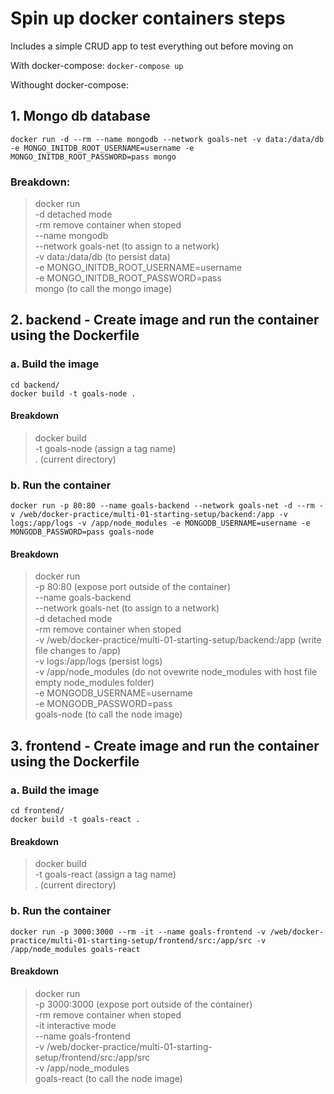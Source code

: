 # Spin up docker containers steps

Includes a simple CRUD app to test everything out before moving on

With docker-compose: 
`docker-compose up`

Withought docker-compose:

## 1. Mongo db database

`docker run -d --rm --name mongodb --network goals-net -v data:/data/db -e MONGO_INITDB_ROOT_USERNAME=username -e MONGO_INITDB_ROOT_PASSWORD=pass mongo`

### Breakdown:

> docker run <br>
> -d detached mode <br>
> -rm remove container when stoped <br>
> --name mongodb <br>
> --network goals-net (to assign to a network) <br>
> -v data:/data/db (to persist data) <br>
> -e MONGO_INITDB_ROOT_USERNAME=username <br>
> -e MONGO_INITDB_ROOT_PASSWORD=pass <br>
> mongo (to call the mongo image)<br>

## 2. backend - Create image and run the container using the Dockerfile

### a. Build the image

`cd backend/`<br>
`docker build -t goals-node .`

#### Breakdown

> docker build<br>
> -t goals-node (assign a tag name)<br>
> . (current directory)

### b. Run the container

`docker run -p 80:80 --name goals-backend --network goals-net -d --rm -v /web/docker-practice/multi-01-starting-setup/backend:/app -v logs:/app/logs -v /app/node_modules -e MONGODB_USERNAME=username -e MONGODB_PASSWORD=pass goals-node`

#### Breakdown

> docker run <br>
> -p 80:80 (expose port outside of the container)<br>
> --name goals-backend<br>
> --network goals-net (to assign to a network) <br>
> -d detached mode <br>
> -rm remove container when stoped <br>
> -v /web/docker-practice/multi-01-starting-setup/backend:/app (write file changes to /app)<br>
> -v logs:/app/logs (persist logs)<br>
> -v /app/node_modules (do not ovewrite node_modules with host file empty node_modules folder)<br>
> -e MONGODB_USERNAME=username<br>
> -e MONGODB_PASSWORD=pass<br>
> goals-node (to call the node image)<br>

## 3. frontend - Create image and run the container using the Dockerfile

### a. Build the image

`cd frontend/`<br>
`docker build -t goals-react .`

#### Breakdown

> docker build<br>
> -t goals-react (assign a tag name)<br>
> . (current directory)

### b. Run the container

`docker run -p 3000:3000 --rm -it --name goals-frontend -v /web/docker-practice/multi-01-starting-setup/frontend/src:/app/src -v /app/node_modules goals-react`

#### Breakdown

> docker run<br>
> -p 3000:3000 (expose port outside of the container)<br>
> -rm remove container when stoped<br>
> -it interactive mode<br>
> --name goals-frontend<br>
> -v /web/docker-practice/multi-01-starting-setup/frontend/src:/app/src<br>
> -v /app/node_modules<br>
> goals-react (to call the node image)<br>
